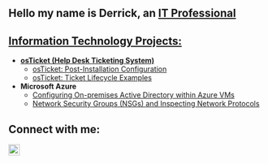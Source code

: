 ## Hello my name is Derrick, an <a href="https://www.linkedin.com/in/derrickemaples/">IT Professional

<h2> Information Technology Projects:</h2>

- <b>osTicket (Help Desk Ticketing System)</b>
  - [osTicket: Post-Installation Configuration](https://github.com/derrickmaples/post-install-config)
  - [osTicket: Ticket Lifecycle Examples](https://github.com/derrickmaples/ticket-lifecycle)
- <b>Microsoft Azure</b>
  - [Configuring On-premises Active Directory within Azure VMs](https://github.com/derrrickmaples/configure-ad)
  - [Network Security Groups (NSGs) and Inspecting Network Protocols](https://github.com/derrrickmaples/azure-network-protocols)

<h2> Connect with me:</h2>

[<img align="left" alt="Derrick | LinkedIn" width="22px" src="https://cdn.jsdelivr.net/npm/simple-icons@v3/icons/linkedin.svg" />][linkedin]

[linkedin]: https://www.linkedin.com/in/derrickemaples/
